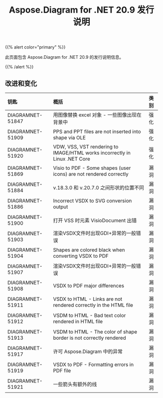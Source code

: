 ﻿---
title: Aspose.Diagram for .NET 20.9 发行说明
type: docs
weight: 13
url: /zh/net/aspose-diagram-for-net-20-9-release-notes/
---
{{% alert color="primary" %}}

此页面包含 Aspose.Diagram for .NET 20.9 的发行说明信息。

{{% /alert %}}
## **改进和变化**  ##

|**钥匙**|**概括**|**类别**|
|:- |:- |:- |
|DIAGRAMNET-51847|用图像替换 excel 对象 - 一些图像出现在背景中|强化|
|DIAGRAMNET-51909|PPS and PPT files are not inserted into shape via OLE|强化|
|DIAGRAMNET-51920|VDW, VSS, VST rendering to IMAGE/HTML works incorrectly in Linux .NET Core|强化|
|DIAGRAMNET-51869|Visio to PDF - Some shapes (user icons) are not rendered correctly|漏洞|
|DIAGRAMNET-51884|v.18.3.0 和 v.20.7.0 之间形状的位置不同|漏洞|
|DIAGRAMNET-51886|Incorrect VSDX to SVG conversion output|漏洞|
|DIAGRAMNET-51900|打开 VSS 时元素 VisioDocument 出错|漏洞|
|DIAGRAMNET-51903|渲染VSDX文件时出现GDI+异常的一般错误|漏洞|
|DIAGRAMNET-51904|Shapes are colored black when converting VSDX to PDF|漏洞|
|DIAGRAMNET-51907|渲染VSDX文件时出现GDI+异常的一般错误|漏洞|
|DIAGRAMNET-51908|VSDX to PDF major differences|漏洞|
|DIAGRAMNET-51911|VSDX to HTML - Links are not rendered correctly in the HTML file|漏洞|
|DIAGRAMNET-51912|VSDM to HTML - Bad text color rendered in HTML file|漏洞|
|DIAGRAMNET-51913|VSDM to HTML - The color of shape border is not correctly rendered|漏洞|
|DIAGRAMNET-51917|许可 Aspose.Diagram 中的异常|漏洞|
|DIAGRAMNET-51919|VSDX to PDF - Formatting errors in PDF file|漏洞|
|DIAGRAMNET-51921|一些箭头有额外的线|漏洞|
